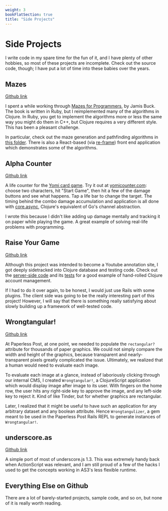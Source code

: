 ```yaml
---
weight: 3
bookFlatSection: true
title: "Side Projects"
---
```


# Side Projects

I write code in my spare time for the fun of it, and I have plenty of other
hobbies, so most of these projects are incomplete. Check out the source code,
though; I have put a lot of time into these babies over the years.

## Mazes

[Github link](https://github.com/amacdougall/mazes)

I spent a while working through [Mazes for Programmers](https://pragprog.com/book/jbmaze/mazes-for-programmers),
by Jamis Buck. The book is written in Ruby, but I reimplemented many of the
algorithms in Clojure. In Ruby, you get to implement the algorithms more or less
the same way you might do them in C++, but Clojure requires a very different
style. This has been a pleasant challenge.

In particular, check out the maze generation and pathfinding algorithms in [this folder](https://github.com/amacdougall/mazes/tree/master/src/cljc/mazes).
There is also a React-based (via [re-frame](https://github.com/Day8/re-frame))
front end application which demonstrates some of the algorithms.

## Alpha Counter

[Github link](https://github.com/amacdougall/alpha-counter)

A life counter for the [Yomi card game](http://www.sirlin.net/yomi/). Try it out
at [yomicounter.com](http://yomicounter.com/): choose two characters, hit "Start
Game", then hit a few of the damage buttons and see what happens. Tap a life bar
to change the target. The timing behind the combo damage accumulation and
application is all done with [core.async](https://github.com/clojure/core.async),
Clojure's equivalent of Go's channel abstraction.

I wrote this because I didn't like adding up damage mentally and tracking it on
paper while playing the game. A great example of solving real-life problems with
programming.

## Raise Your Game

[Github link](https://github.com/amacdougall/raiseyourgame)

Although this project was intended to become a Youtube annotation site, I got
deeply sidetracked into Clojure database and testing code. Check out the
[server-side code](https://github.com/amacdougall/raiseyourgame/tree/master/src/raiseyourgame)
and its [tests](https://github.com/amacdougall/raiseyourgame/tree/master/test/raiseyourgame/test)
for a good example of hand-rolled Clojure account management.

If I had to do it over again, to be honest, I would just use Rails with some
plugins. The client side was going to be the really interesting part of this
project! However, I will say that there is something really satisfying about
slowly building up a framework of well-tested code.

## Wrongtangular!

[Github link](https://github.com/amacdougall/wrongtangular)

At Paperless Post, at one point, we needed to populate the `rectangular?`
attribute for thousands of paper graphics. We could not simply compare the width
and height of the graphics, because transparent and nearly-transparent pixels
greatly complicated the issue. Ultimately, we realized that a human would need
to evaluate each image.

To evaluate each image at a glance, instead of laboriously clicking through our
internal CMS, I created `Wrongtangular!`, a ClojureScript application which would
display image after image to its user. With fingers on the home row, the user
hits any right-side key to approve the image, and any left-side key to reject
it. Kind of like Tinder, but for whether graphics are rectangular.

Later, I realized that it might be useful to have such an application for any
arbitrary dataset and any boolean attribute. Hence `Wrongtangulizer`, a gem
meant to be used in the Paperless Post Rails REPL to generate instances of
`Wrongtangular!`.

## underscore.as

[Github link](https://github.com/amacdougall/underscore.as)

A simple port of most of underscore.js 1.3. This was extremely handy back when
ActionScript was relevant, and I am still proud of a few of the hacks I used to
get the concepts working in AS3's less flexible runtime.

## Everything Else on Github

There are a lot of barely-started projects, sample code, and so on, but none of
it is really worth reading.
